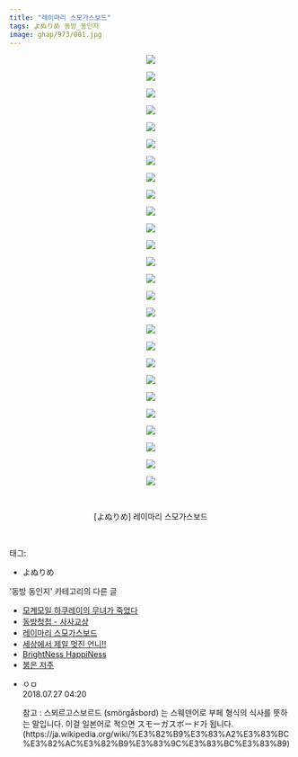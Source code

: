 ```yaml
---
title: "레이마리 스모가스보드"
tags: よぬりめ 동방_동인지
image: ghap/973/001.jpg
---
```

<div class="article">
<p style="text-align: center; clear: none; float: none;"><img src="{{ site.nasurl }}/ghap/973/001.jpg"/></p>
<p style="text-align: center; clear: none; float: none;"><img src="{{ site.nasurl }}/ghap/973/002.jpg"/></p>
<p style="text-align: center; clear: none; float: none;"><img src="{{ site.nasurl }}/ghap/973/003.jpg"/></p>
<p style="text-align: center; clear: none; float: none;"><img src="{{ site.nasurl }}/ghap/973/004.jpg"/></p>
<p style="text-align: center; clear: none; float: none;"><img src="{{ site.nasurl }}/ghap/973/005.jpg"/></p>
<p style="text-align: center; clear: none; float: none;"><img src="{{ site.nasurl }}/ghap/973/006.jpg"/></p>
<p style="text-align: center; clear: none; float: none;"><img src="{{ site.nasurl }}/ghap/973/007.jpg"/></p>
<p style="text-align: center; clear: none; float: none;"><img src="{{ site.nasurl }}/ghap/973/008.jpg"/></p>
<p style="text-align: center; clear: none; float: none;"><img src="{{ site.nasurl }}/ghap/973/009.jpg"/></p>
<p style="text-align: center; clear: none; float: none;"><img src="{{ site.nasurl }}/ghap/973/010.jpg"/></p>
<p style="text-align: center; clear: none; float: none;"><img src="{{ site.nasurl }}/ghap/973/011.jpg"/></p>
<p style="text-align: center; clear: none; float: none;"><img src="{{ site.nasurl }}/ghap/973/012.jpg"/></p>
<p style="text-align: center; clear: none; float: none;"><img src="{{ site.nasurl }}/ghap/973/013.jpg"/></p>
<p style="text-align: center; clear: none; float: none;"><img src="{{ site.nasurl }}/ghap/973/014.jpg"/></p>
<p style="text-align: center; clear: none; float: none;"><img src="{{ site.nasurl }}/ghap/973/015.jpg"/></p>
<p style="text-align: center; clear: none; float: none;"><img src="{{ site.nasurl }}/ghap/973/016.jpg"/></p>
<p style="text-align: center; clear: none; float: none;"><img src="{{ site.nasurl }}/ghap/973/017.jpg"/></p>
<p style="text-align: center; clear: none; float: none;"><img src="{{ site.nasurl }}/ghap/973/018.jpg"/></p>
<p style="text-align: center; clear: none; float: none;"><img src="{{ site.nasurl }}/ghap/973/019.jpg"/></p>
<p style="text-align: center; clear: none; float: none;"><img src="{{ site.nasurl }}/ghap/973/020.jpg"/></p>
<p style="text-align: center; clear: none; float: none;"><img src="{{ site.nasurl }}/ghap/973/021.jpg"/></p>
<p style="text-align: center; clear: none; float: none;"><img src="{{ site.nasurl }}/ghap/973/022.jpg"/></p>
<p style="text-align: center; clear: none; float: none;"><img src="{{ site.nasurl }}/ghap/973/023.jpg"/></p>
<p style="text-align: center; clear: none; float: none;"><img src="{{ site.nasurl }}/ghap/973/024.jpg"/></p>
<p style="text-align: center; clear: none; float: none;"><img src="{{ site.nasurl }}/ghap/973/025.jpg"/></p>
<p style="text-align: center; clear: none; float: none;"><img src="{{ site.nasurl }}/ghap/973/026.jpg"/></p>
<p style="text-align: center; clear: none; float: none;"><br/></p>
<p style="text-align: center; clear: none; float: none;">[よぬりめ] 레이마리 스모가스보드</p>
<p><br/></p>
</div><div class="tagTrail">
<p>태그: </p>
<ul>
<li>よぬりめ</li>
</ul>
</div><div class="another">
<p>'동방 동인지' 카테고리의 다른 글</p>
<ul>
<li><a href="/2016-07-21-ghap_975">모계모일 하쿠레이의 무녀가 죽었다</a></li>
<li><a href="/2016-07-21-ghap_974">동방청첩 - 사사교상</a></li>
<li><a href="/2016-07-21-ghap_973">레이마리 스모가스보드</a></li>
<li><a href="/2016-07-21-ghap_972">세상에서 제일 멋진 언니!!</a></li>
<li><a href="/2016-07-21-ghap_970">BrightNess HappiNess</a></li>
<li><a href="/2016-07-20-ghap_969">붉은 저주</a></li>
</ul>
</div><div class="cb_module cb_fluid">
<div class="cb_wrt cb_profile">
<div class="comment">
<ul>
<li class="cb_thumb_off" id="comment15294559">
<div class="cb_comment_area">
<div class="cb_info_area">
<div class="cb_section">
<span class="cb_nick_name">ㅇㅁ</span>
</div>
<div class="cb_section">
<span class="cb_date">2018.07.27 04:20 </span>
</div>
</div>
<div class="cb_dsc_comment">
<p class="cb_dsc">
											참고 : 스뫼르고스보르드 (smörgåsbord) 는 스웨덴어로 부페 형식의 식사를 뜻하는 말입니다. 이걸 일본어로 적으면 スモーガスボード가 됩니다. (https://ja.wikipedia.org/wiki/%E3%82%B9%E3%83%A2%E3%83%BC%E3%82%AC%E3%82%B9%E3%83%9C%E3%83%BC%E3%83%89)
										</p>
</div>
</div></li>
</ul>
</div>
</div><!-- commentList close -->
</div>
